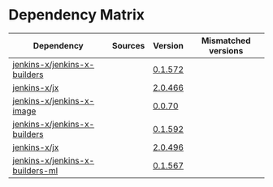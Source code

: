 # Dependency Matrix

Dependency | Sources | Version | Mismatched versions
---------- | ------- | ------- | -------------------
[jenkins-x/jenkins-x-builders](https://github.com/jenkins-x/jenkins-x-builders) |  | [0.1.572]() | 
[jenkins-x/jx](https://github.com/jenkins-x/jx) |  | [2.0.466]() | 
[jenkins-x/jenkins-x-image](https://github.com/jenkins-x/jenkins-x-image) |  | [0.0.70](https://github.com/jenkins-x/jenkins-x-image/releases/tag/0.0.70) | 
[jenkins-x/jenkins-x-builders](https://github.com/jenkins-x/jenkins-x-builders) |  | [0.1.592]() | 
[jenkins-x/jx](https://github.com/jenkins-x/jx) |  | [2.0.496](https://github.com/jenkins-x/jx/releases/tag/v2.0.496) | 
[jenkins-x/jenkins-x-builders-ml](https://github.com/jenkins-x/jenkins-x-builders-ml) |  | [0.1.567]() | 
